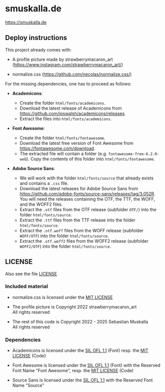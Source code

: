 smuskalla.de
============

<https://smuskalla.de>

Deploy instructions
-------------------

This project already comes with:

* A profile picture made by strawberrymacaron_art (<https://www.instagram.com/strawberrymacaron_art/>)

* normalize.css (<https://github.com/necolas/normalize.css/>)

For the missing dependencies, one has to proceed as follows:

* **Academicons**:
  * Create the folder `html/fonts/academicons`.
  * Download the latest release of Academicons from <https://github.com/jpswalsh/academicons/releases>.
  * Extract the files into `html/fonts/academicons`.

* **Font Awesome**:
  * Create the folder `html/fonts/fontawesome`.
  * Download the latest free version of Font Awesome from <https://fontawesome.com/download>.
  * The extracted file will contain a folder (e.g. `fontawesome-free-6.2.0-web`). Copy the contents of this folder into `html/fonts/fontawesome`.

* **Adobe Source Sans**:
  * We will work with the folder `html/fonts/source` that already exists and contains a `.css` file.
  * Download the latest releases for Adobe Source Sans from <https://github.com/adobe-fonts/source-sans/releases/tag/3.052R>.\
  You will need the releases containing the OTF, the TTF, the WOFF, and the WOFF2 files.
  * Extract the `.otf` files from the OTF release (subfolder `OTF/`) into the folder `html/fonts/source`.
  * Extract the `.ttf` files from the TTF release into the folder `html/fonts/source`.
  * Extract the `.otf.woff` files from the WOFF release (subfolder `WOFF/OTF`) into the folder `html/fonts/source`.
  * Extract the `.otf.woff2` files from the WOFF2 release (subfolder `WOFF2/OTF`) into the folder `html/fonts/source`.

LICENSE
-------

Also see the file [LICENSE](LICENSE)

### Included material

* normalize.css is licensed under the [MIT LICENSE](MIT)

* The profile picture is Copyright 2022 strawberrymacaron_art\
All rights reserved

* The rest of this code is Copyright 2022 - 2025 Sebastian Muskalla\
All rights reserved


### Dependencies

* Academicons is licensed under the [SIL OFL 1.1](OFL) (Font) resp. the [MIT LICENSE](MIT) (Code)

* Font Awesome is licensed under the [SIL OFL 1.1](OFL) (Font) with the Reserved Font Name "Font Awesome", resp. the [MIT LICENSE](MIT) (Code)

* Source Sans is licensed under the [SIL OFL 1.1](OFL) with the Reserved Font Name "Source"
